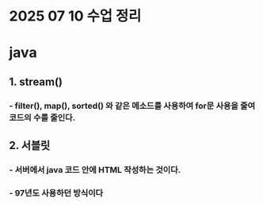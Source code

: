 # 2025 07 10 수업 정리
# java
## 1. stream()
### - filter(), map(), sorted() 와 같은 메소드를 사용하여 for문 사용을 줄여 코드의 수를 줄인다.
## 2. 서블릿
### - 서버에서 java 코드 안에 HTML 작성하는 것이다.
### - 97년도 사용하던 방식이다

